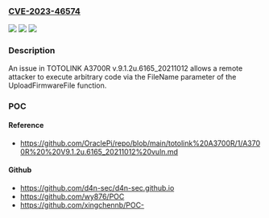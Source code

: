 ### [CVE-2023-46574](https://cve.mitre.org/cgi-bin/cvename.cgi?name=CVE-2023-46574)
![](https://img.shields.io/static/v1?label=Product&message=n%2Fa&color=blue)
![](https://img.shields.io/static/v1?label=Version&message=n%2Fa&color=blue)
![](https://img.shields.io/static/v1?label=Vulnerability&message=n%2Fa&color=brighgreen)

### Description

An issue in TOTOLINK A3700R v.9.1.2u.6165_20211012 allows a remote attacker to execute arbitrary code via the FileName parameter of the UploadFirmwareFile function.

### POC

#### Reference
- https://github.com/OraclePi/repo/blob/main/totolink%20A3700R/1/A3700R%20%20V9.1.2u.6165_20211012%20vuln.md

#### Github
- https://github.com/d4n-sec/d4n-sec.github.io
- https://github.com/wy876/POC
- https://github.com/xingchennb/POC-

